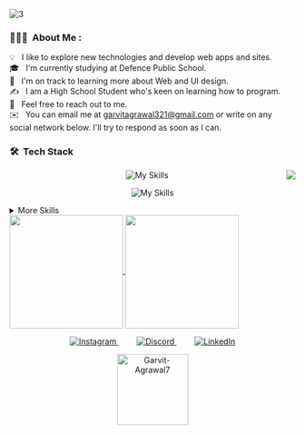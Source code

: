 ![3](https://github.com/Garvit-Agrawal7/Garvit-Agrawal7/assets/134291696/440aafe0-7cda-4fcd-a127-18e271dc7015)

### 👨🏻‍💻 &nbsp;About Me :

💡 &nbsp; I like to explore new technologies and develop web apps and sites.  
🎓 &nbsp; I'm currently studying at Defence Public School.\
🌱 &nbsp; I'm on track to learning more about Web and UI design.\
✍️ &nbsp; I am a High School Student who's keen on learning how to program.\
💬 &nbsp; Feel free to reach out to me.\
✉️ &nbsp; You can email me at garvitagrawal321@gmail.com or write on any social network below. I'll try to respond as soon as I can.

### 🛠 &nbsp;Tech Stack
<img src="https://raw.githubusercontent.com/vitasha10/vitasha10/master/assets/Night-Coding.gif" align="right"/>

<p align="center">
  <img src="https://skillicons.dev/icons?i=js,python,java,c,react,nodejs,nextjs,express,jquery" alt="My Skills">
</p>


<p align="center">
  <img src="https://skillicons.dev/icons?i=flask,selenium,bootstrap,mysql,sqlite,mongodb,html,css" alt="My Skills">
</p>




<details>
<summary>More Skills</summary>


![My Skills](https://skillicons.dev/icons?i=vscode,replit,git,github,heroku,powershell,bash)


![PyCharm](https://img.shields.io/badge/PyCharm-000000.svg?style=for-the-badge&logo=PyCharm&logoColor=white)&nbsp;
![WebStorm](https://img.shields.io/badge/WebStorm-000000.svg?style=for-the-badge&logo=WebStorm&logoColor=white)&nbsp;
![CLion](https://img.shields.io/badge/CLion-000000.svg?style=for-the-badge&logo=CLion&logoColor=white)&nbsp;
![npm](https://img.shields.io/badge/npm-CB3837?style=for-the-badge&logo=npm&logoColor=white)


</details>

<a href="https://github.com/anuraghazra/github-readme-stats">
  <img height=200 align="center" src="https://github-readme-stats.vercel.app/api?username=garvit-agrawal7&hide=contribs&theme=transparent\&rank_icon=github" />
</a>
<a href="https://github.com/anuraghazra/convoychat">
  <img height=200 align="center" src="https://github-readme-stats.vercel.app/api/top-langs/?username=garvit-agrawal7&layout=compact&theme=transparent" />
</a>



<p align="center">
  <a href="https://www.instagram.com/garvit_agrawal1" target="_blank">
    <img src="https://skillicons.dev/icons?i=instagram" alt="Instagram">
  </a>&nbsp;&nbsp;&nbsp;&nbsp;&nbsp;&nbsp;&nbsp;
  <a href="https://discord.com/users/garvit_agrawal7" target="_blank">
    <img src="https://skillicons.dev/icons?i=discord" alt="Discord">
  </a>&nbsp;&nbsp;&nbsp;&nbsp;&nbsp;&nbsp;&nbsp;
  <a href="https://www.linkedin.com/in/garvit-agrawal-628355291" target="_blank">
    <img src="https://skillicons.dev/icons?i=linkedin" alt="LinkedIn">
  </a>
</p>



<p align="center"> <img width="125px" src="https://komarev.com/ghpvc/?username=Garvit-Agrawal7&label=Profile%20visits&color=0e75b6&style=flat" alt="Garvit-Agrawal7" /> </p> 

